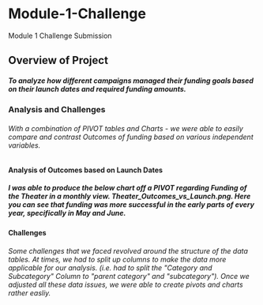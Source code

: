 # Module-1-Challenge
Module 1 Challenge Submission

## Overview of Project
##### To analyze how different campaigns managed their funding goals based on their launch dates and required funding amounts.

### Analysis and Challenges

###### With a combination of PIVOT tables and Charts - we were able to easily compare and contrast Outcomes of funding based on various independent variables. 

#### Analysis of Outcomes based on Launch Dates

##### I was able to produce the below chart off a PIVOT regarding Funding of the Theater in a monthly view. Theater_Outcomes_vs_Launch.png. Here you can see that funding was more successful in the early parts of every year, specifically in May and June.

#### Challenges

###### Some challenges that we faced revolved around the structure of the data tables. At times, we had to split up columns to make the data more applicable for our analysis. (i.e. had to split the "Category and Subcategory" Column to "parent category" and "subcategory"). Once we adjusted all these data issues, we were able to create pivots and charts rather easliy.

